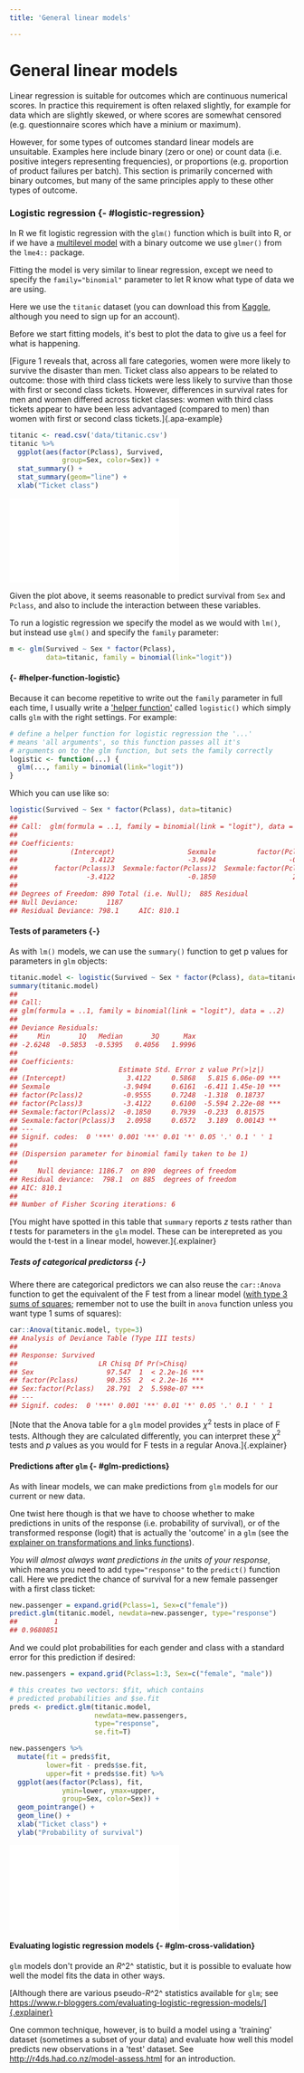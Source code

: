 ```yaml
---
title: 'General linear models'

---
```

  



# General linear models


Linear regression is suitable for outcomes which are continuous numerical scores. In practice this requirement is often relaxed slightly, for example for data which are slightly skewed, or where scores are somewhat censored (e.g. questionnaire scores which have a minium or maximum).

However, for some types of outcomes standard linear models are unsuitable. Examples here include binary (zero or one) or count data (i.e. positive integers representing frequencies), or proportions (e.g. proportion of product failures per batch). This section is primarily concerned with binary outcomes, but many of the same principles apply to these other types of outcome.



### Logistic regression {- #logistic-regression}

In R we fit logistic regression with the `glm()` function which is built into R, or if we have a [multilevel model](#multilevel-models) with a binary outcome we use `glmer()` from the `lme4::` package.


Fitting the model is very similar to linear regression, except we need to specify the `family="binomial"` parameter to let R know what type of data we are using.

Here we use the `titanic` dataset (you can download this from [Kaggle](https://www.kaggle.com/c/titanic/data), although you need to sign up for an account). 


Before we start fitting models, it's best to plot the data to give us a feel for what is happening. 

[Figure 1 reveals that, across all fare categories, women were more likely to survive the disaster than men. Ticket class also appears to be related to outcome: those with third class tickets were less likely to survive than those with first or second class tickets. However, differences in survival rates for men and women differed across ticket classes: women with third class tickets appear to have been less advantaged (compared to men) than women with first or second class tickets.]{.apa-example}


```r
titanic <- read.csv('data/titanic.csv')
titanic %>% 
  ggplot(aes(factor(Pclass), Survived, 
             group=Sex, color=Sex)) + 
  stat_summary() + 
  stat_summary(geom="line") + 
  xlab("Ticket class")
```

![(\#fig:unnamed-chunk-2)Survival probabilities by Sex and ticket class.](general-linear-models_files/figure-latex/unnamed-chunk-2-1.pdf) 


Given the plot above, it seems reasonable to predict survival from `Sex` and `Pclass`, and also to include the interaction between these variables. 

To run a logistic regression we specify the model as we would with `lm()`, but instead use `glm()` and specify the `family` parameter: 


```r
m <- glm(Survived ~ Sex * factor(Pclass), 
         data=titanic, family = binomial(link="logit"))
```


#### {- #helper-function-logistic}

Because it can become repetitive to write out the `family` parameter in full each time, I usually write a ['helper function'](#helper-functions) called `logistic()` which simply calls `glm` with the right settings. For example:


```r
# define a helper function for logistic regression the '...' 
# means 'all arguments', so this function passes all it's 
# arguments on to the glm function, but sets the family correctly
logistic <- function(...) {
  glm(..., family = binomial(link="logit"))
}
```

Which you can use like so:


```r
logistic(Survived ~ Sex * factor(Pclass), data=titanic)
## 
## Call:  glm(formula = ..1, family = binomial(link = "logit"), data = ..2)
## 
## Coefficients:
##             (Intercept)                  Sexmale          factor(Pclass)2  
##                  3.4122                  -3.9494                  -0.9555  
##         factor(Pclass)3  Sexmale:factor(Pclass)2  Sexmale:factor(Pclass)3  
##                 -3.4122                  -0.1850                   2.0958  
## 
## Degrees of Freedom: 890 Total (i.e. Null);  885 Residual
## Null Deviance:	    1187 
## Residual Deviance: 798.1 	AIC: 810.1
```

#### Tests of parameters {-}

As with `lm()` models, we can use the `summary()` function to get p values for parameters in `glm` objects:


```r
titanic.model <- logistic(Survived ~ Sex * factor(Pclass), data=titanic)
summary(titanic.model)
## 
## Call:
## glm(formula = ..1, family = binomial(link = "logit"), data = ..2)
## 
## Deviance Residuals: 
##     Min       1Q   Median       3Q      Max  
## -2.6248  -0.5853  -0.5395   0.4056   1.9996  
## 
## Coefficients:
##                         Estimate Std. Error z value Pr(>|z|)    
## (Intercept)               3.4122     0.5868   5.815 6.06e-09 ***
## Sexmale                  -3.9494     0.6161  -6.411 1.45e-10 ***
## factor(Pclass)2          -0.9555     0.7248  -1.318  0.18737    
## factor(Pclass)3          -3.4122     0.6100  -5.594 2.22e-08 ***
## Sexmale:factor(Pclass)2  -0.1850     0.7939  -0.233  0.81575    
## Sexmale:factor(Pclass)3   2.0958     0.6572   3.189  0.00143 ** 
## ---
## Signif. codes:  0 '***' 0.001 '**' 0.01 '*' 0.05 '.' 0.1 ' ' 1
## 
## (Dispersion parameter for binomial family taken to be 1)
## 
##     Null deviance: 1186.7  on 890  degrees of freedom
## Residual deviance:  798.1  on 885  degrees of freedom
## AIC: 810.1
## 
## Number of Fisher Scoring iterations: 6
```


[You might have spotted in this table that `summary` reports *z* tests rather than *t* tests for parameters in the `glm` model. These can be interepreted as you would the t-test in a linear model, however.]{.explainer}


##### Tests of categorical predictorss {-}

Where there are categorical predictors we can also reuse the `car::Anova` function to get the equivalent of the F test from a linear model ([with type 3 sums of squares](#sums-squares); remember not to use the built in `anova` function unless you want type 1 sums of squares):


```r
car::Anova(titanic.model, type=3)
## Analysis of Deviance Table (Type III tests)
## 
## Response: Survived
##                    LR Chisq Df Pr(>Chisq)    
## Sex                  97.547  1  < 2.2e-16 ***
## factor(Pclass)       90.355  2  < 2.2e-16 ***
## Sex:factor(Pclass)   28.791  2  5.598e-07 ***
## ---
## Signif. codes:  0 '***' 0.001 '**' 0.01 '*' 0.05 '.' 0.1 ' ' 1
```

[Note that the Anova table for a `glm` model provides $\chi^2$ tests in place of F tests. Although they are calculated differently, you can interpret these $\chi^2$ tests and *p* values as you would for F tests in a regular Anova.]{.explainer}



#### Predictions after `glm` {- #glm-predictions}

As with linear models, we can make predictions from `glm` models for our current or new data.

One twist here though is that we have to choose whether to make predictions in units of the response (i.e. probability of survival), or of the transformed response (logit) that is actually the 'outcome' in a `glm` (see the [explainer on transformations and links functions](#link-functions)). 

*You will almost always want predictions in the units of your response*, which means you need to add `type="response"` to the `predict()` function call. Here we predict the chance of survival for a new female passenger with a first class ticket:


```r
new.passenger = expand.grid(Pclass=1, Sex=c("female"))
predict.glm(titanic.model, newdata=new.passenger, type="response")
##         1 
## 0.9680851
```

And we could plot probabilities for each gender and class with a standard error for this prediction if desired:


```r
new.passengers = expand.grid(Pclass=1:3, Sex=c("female", "male"))

# this creates two vectors: $fit, which contains 
# predicted probabilities and $se.fit
preds <- predict.glm(titanic.model, 
                     newdata=new.passengers, 
                     type="response", 
                     se.fit=T)

new.passengers %>% 
  mutate(fit = preds$fit, 
         lower=fit - preds$se.fit, 
         upper=fit + preds$se.fit) %>% 
  ggplot(aes(factor(Pclass), fit, 
             ymin=lower, ymax=upper, 
             group=Sex, color=Sex)) +
  geom_pointrange() + 
  geom_line() + 
  xlab("Ticket class") +
  ylab("Probability of survival")
```

![](general-linear-models_files/figure-latex/unnamed-chunk-9-1.pdf)<!-- --> 




#### Evaluating logistic regression models {- #glm-cross-validation}

`glm` models don't provide an *R*^2^ statistic, but it is possible to evaluate how well the model fits the data in other ways.

[Although there are various pseudo-*R*^2^ statistics available for `glm`; see https://www.r-bloggers.com/evaluating-logistic-regression-models/]{.explainer}

One common technique, however, is to build a model using a 'training' dataset (sometimes a subset of your data) and evaluate how well this model predicts new observations in a 'test' dataset. See http://r4ds.had.co.nz/model-assess.html for an introduction.



<!-- TODO 

- interactions and weirness between probbaility and logit space

-->




<!-- TODO 


### Poisson regression {-}

- fitting
- predicted counts


-->

